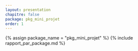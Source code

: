 ```yaml
---
layout: presentation
chapitre: false
package: pkg_mini_projet
order: 1
---
```


{% assign package_name = "pkg_mini_projet" %}
{% include rapport_par_package.md %}